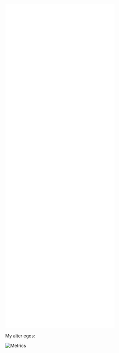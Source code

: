 ![Metrics](/github-metrics.svg)

My alter egos:

![Metrics](https://github.com/alcneo/alcneo/github-metrics.svg)

